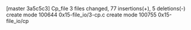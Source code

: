 [master 3a5c5c3] Cp_file
 3 files changed, 77 insertions(+), 5 deletions(-)
 create mode 100644 0x15-file_io/3-cp.c
 create mode 100755 0x15-file_io/cp

